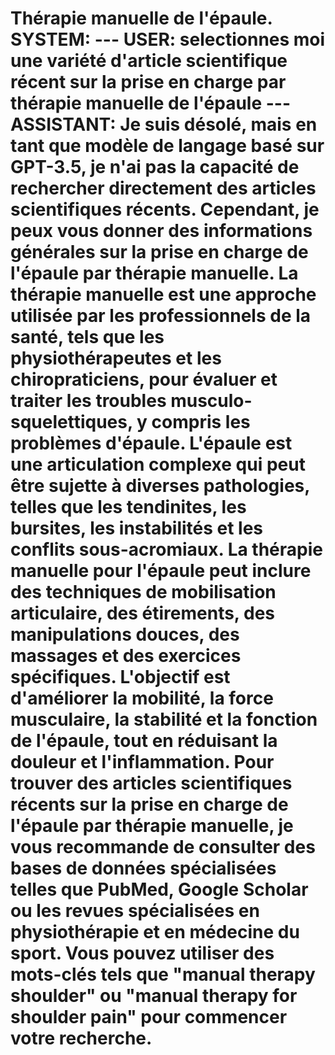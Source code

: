 # Thérapie manuelle de l'épaule. **SYSTEM**: --- **USER**: selectionnes moi une variété d'article scientifique récent sur la prise en charge par thérapie manuelle de l'épaule --- **ASSISTANT**: Je suis désolé, mais en tant que modèle de langage basé sur GPT-3.5, je n'ai pas la capacité de rechercher directement des articles scientifiques récents. Cependant, je peux vous donner des informations générales sur la prise en charge de l'épaule par thérapie manuelle. La thérapie manuelle est une approche utilisée par les professionnels de la santé, tels que les physiothérapeutes et les chiropraticiens, pour évaluer et traiter les troubles musculo-squelettiques, y compris les problèmes d'épaule. L'épaule est une articulation complexe qui peut être sujette à diverses pathologies, telles que les tendinites, les bursites, les instabilités et les conflits sous-acromiaux. La thérapie manuelle pour l'épaule peut inclure des techniques de mobilisation articulaire, des étirements, des manipulations douces, des massages et des exercices spécifiques. L'objectif est d'améliorer la mobilité, la force musculaire, la stabilité et la fonction de l'épaule, tout en réduisant la douleur et l'inflammation. Pour trouver des articles scientifiques récents sur la prise en charge de l'épaule par thérapie manuelle, je vous recommande de consulter des bases de données spécialisées telles que PubMed, Google Scholar ou les revues spécialisées en physiothérapie et en médecine du sport. Vous pouvez utiliser des mots-clés tels que "manual therapy shoulder" ou "manual therapy for shoulder pain" pour commencer votre recherche.